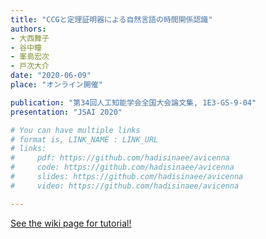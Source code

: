```yaml
---
title: "CCGと定理証明器による自然言語の時間関係認識"
authors:
- 大西舞子
- 谷中瞳
- 峯島宏次
- 戸次大介
date: "2020-06-09"
place: "オンライン開催"

publication: "第34回人工知能学会全国大会論文集, 1E3-GS-9-04"
presentation: "JSAI 2020"

# You can have multiple links
# format is, LINK_NAME : LINK_URL
# links:
#     pdf: https://github.com/hadisinaee/avicenna
#     code: https://github.com/hadisinaee/avicenna
#     slides: https://github.com/hadisinaee/avicenna
#     video: https://github.com/hadisinaee/avicenna

---
```



[See the wiki page for tutorial!](https://github.com/hadisinaee/avicenna/wiki)
